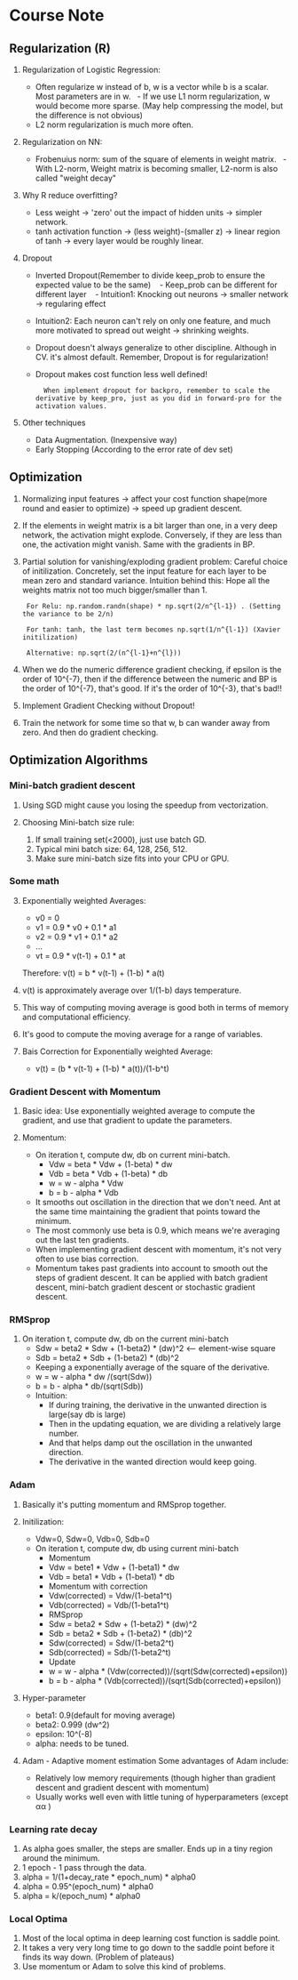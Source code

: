 # Course Note 

## Regularization (R)

1. Regularization of Logistic Regression: 
    - Often regularize w instead of b, w is a vector while b is a scalar. Most parameters are in w. 
    - If we use L1 norm regularization, w would become more sparse. (May help compressing the model, but the difference is not obvious)
    - L2 norm regularization is much more often. 

2. Regularization on NN:
    - Frobenuius norm: sum of the square of elements in weight matrix. 
    - With L2-norm, Weight matrix is becoming smaller, L2-norm is also called "weight decay"
  
3. Why R reduce overfitting?
    - Less weight -> 'zero' out the impact of hidden units -> simpler network. 
    - tanh activation function -> (less weight)-(smaller z) -> linear region of tanh -> every layer would be roughly linear. 

4. Dropout
    - Inverted Dropout(Remember to divide keep_prob to ensure the expected value to be the same)
    - Keep_prob can be different for different layer
    - Intuition1: Knocking out neurons -> smaller network -> regularing effect
    - Intuition2: Each neuron can't rely on only one feature, and much more motivated to spread out weight -> shrinking weights.
    - Dropout doesn't always generalize to other discipline. Although in CV. it's almost default. Remember, Dropout is for regularization!
    - Dropout makes cost function less well defined!
    
            When implement dropout for backpro, remember to scale the derivative by keep_pro, just as you did in forward-pro for the activation values. 
    
 5. Other techniques
    - Data Augmentation. (Inexpensive way)
    - Early Stopping (According to the error rate of dev set)
    
## Optimization

1. Normalizing input features -> affect your cost function shape(more round and easier to optimize) -> speed up gradient descent.

2. If the elements in weight matrix is a bit larger than one, in a very deep network, the activation might explode. Conversely, if they are less than one, the activation might vanish. Same with the gradients in BP. 

3. Partial solution for vanishing/exploding gradient problem: Careful choice of initilization. Concretely, set the input feature for each layer to be mean zero and standard variance. Intuition behind this: Hope all the weights matrix not too much bigger/smaller than 1. 

        For Relu: np.random.randn(shape) * np.sqrt(2/n^{l-1}) . (Setting the variance to be 2/n) 

        For tanh: tanh, the last term becomes np.sqrt(1/n^{l-1}) (Xavier initilization)
        
        Alternative: np.sqrt(2/(n^{l-1}+n^{l}))
 4. When we do the numeric difference gradient checking, if epsilon is the order of 10^{-7}, then if the difference between the numeric and BP is the order of 10^{-7}, that's good. If it's the order of 10^{-3}, that's bad!!
  
 5. Implement Gradient Checking without Dropout!
  
 6. Train the network for some time so that w, b can wander away from zero. And then do gradient checking. 
 
 ## Optimization Algorithms
 
 
 ### Mini-batch gradient descent
 1. Using SGD might cause you losing the speedup from vectorization. 
 
 2. Choosing Mini-batch size rule:
    1. If small training set(<2000), just use batch GD.
    2. Typical mini batch size: 64, 128, 256, 512.
    3. Make sure mini-batch size fits into your CPU or GPU.
 
 
 ### Some math
 3. Exponentially weighted Averages:
    - v0 = 0
    - v1 = 0.9 * v0 + 0.1 * a1
    - v2 = 0.9 * v1 + 0.1 * a2
    - ...
    - vt = 0.9 * v(t-1) + 0.1 * at
    
    Therefore: v(t) = b * v(t-1) + (1-b) * a(t)
    
 4. v(t) is approximately average over 1/(1-b) days temperature. 
 
 5. This way of computing moving average is good both in terms of memory and computational efficiency. 
 
 6. It's good to compute the moving average for a range of variables. 
 
 7. Bais Correction for Exponentially weighted Average:
    - v(t) = (b * v(t-1) + (1-b) * a(t))/(1-b^t)
    
 ### Gradient Descent with Momentum
 1. Basic idea: Use exponentially weighted average to compute the gradient, and use that gradient to update the parameters. 
 
 2. Momentum:
    - On iteration t, compute dw, db on current mini-batch. 
        - Vdw = beta * Vdw + (1-beta) * dw
        - Vdb = beta * Vdb + (1-beta) * db
        - w = w - alpha * Vdw
        - b = b - alpha * Vdb
    - It smooths out oscillation in the direction that we don't need. Ant at the same time maintaining the gradient that points toward the minimum. 
    - The most commonly use beta is 0.9, which means we're averaging out the last ten gradients. 
    - When implementing gradient descent with momentum, it's not very often to use bias correction. 
    - Momentum takes past gradients into account to smooth out the steps of gradient descent. It can be applied with batch gradient descent, mini-batch gradient descent or stochastic gradient descent.
    
### RMSprop
1. On iteration t, compute dw, db on the current mini-batch
    - Sdw = beta2 * Sdw + (1-beta2) * (dw)^2   <-- element-wise square
    - Sdb = beta2 * Sdb + (1-beta2) * (db)^2
    - Keeping a exponentially average of the square of the derivative. 
    - w = w - alpha * dw /(sqrt(Sdw))
    - b = b - alpha * db/(sqrt(Sdb))
    - Intuition:
        - If during training, the derivative in the unwanted direction is large(say db is large)
        - Then in the updating equation, we are dividing a relatively large number. 
        - And that helps damp out the oscillation in the unwanted direction. 
        - The derivative in the wanted direction would keep going. 
    
### Adam
1. Basically it's putting momentum and RMSprop together. 
2. Initilization:
    - Vdw=0, Sdw=0, Vdb=0, Sdb=0
    - On iteration t, compute dw, db using current mini-batch
        - Momentum
        - Vdw = bete1 * Vdw + (1-beta1) * dw
        - Vdb = beta1 * Vdb + (1-beta1) * db
        - Momentum with correction
        - Vdw(corrected) = Vdw/(1-beta1^t)
        - Vdb(corrected) = Vdb/(1-beta1^t)
        - RMSprop
        - Sdw = beta2 * Sdw + (1-beta2) * (dw)^2
        - Sdb = beta2 * Sdb + (1-beta2) * (db)^2
        - Sdw(corrected) = Sdw/(1-beta2^t)
        - Sdb(corrected) = Sdb/(1-beta2^t)
        - Update
        - w = w - alpha * (Vdw(corrected))/(sqrt(Sdw(corrected)+epsilon))
        - b = b - alpha * (Vdb(corrected))/(sqrt(Sdb(corrected)+epsilon))
        
3. Hyper-parameter
    - beta1: 0.9(default for moving average)
    - beta2: 0.999 (dw^2)
    - epsilon: 10^(-8)
    - alpha: needs to be tuned. 
    
4. Adam - Adaptive moment estimation
    Some advantages of Adam include:
    - Relatively low memory requirements (though higher than gradient descent and gradient descent with momentum)
    - Usually works well even with little tuning of hyperparameters (except  αα )


### Learning rate decay
1. As alpha goes smaller, the steps are smaller. Ends up in a tiny region around the minimum. 
2. 1 epoch - 1 pass through the data. 
3. alpha = 1/(1+decay_rate * epoch_num) * alpha0
4. alpha = 0.95^(epoch_num) * alpha0
5. alpha = k/(epoch_num) * alpha0

### Local Optima
1. Most of the local optima in deep learning cost function is saddle point. 
2. It takes a very very long time to go down to the saddle point before it finds its way down. (Problem of plateaus)
3. Use momentum or Adam to solve this kind of problems. 
        
